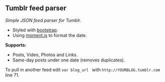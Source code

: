## Tumblr feed parser

*Simple JSON feed parser for Tumblr.*

- Styled with [bootstrap](twitter.github.com/bootstrap/).
- Using [moment.js](http://momentjs.com) to format the date.

**Supports:** 
- Posts, Video, Photos and Links.
- Same-day posts under one date (removes duplicates).

To pull in another feed edit ````var blog_url ```` with ````http://YOURBLOG.tumblr.com```` line 71.